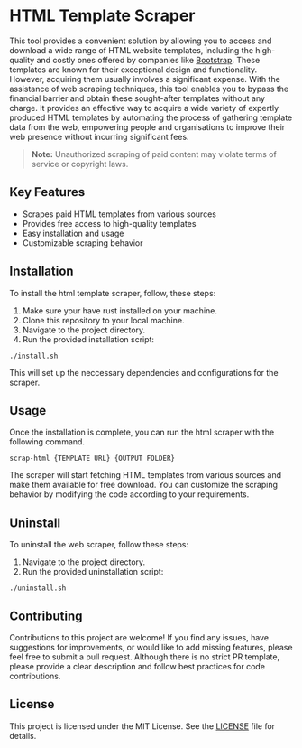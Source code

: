 # HTML Template Scraper

This tool provides a convenient solution by allowing you to access and download a wide range of HTML website templates,
including the high-quality and costly ones offered by companies like [Bootstrap](https://themes.getbootstrap.com/). These templates are known for their exceptional
design and functionality. However, acquiring them usually involves a significant expense. With the assistance of web scraping
techniques, this tool enables you to bypass the financial barrier and obtain these sought-after templates without any charge.
It provides an effective way to acquire a wide variety of expertly produced HTML templates by automating the process of gathering
template data from the web, empowering people and organisations to improve their web presence without incurring significant fees.

> **Note:** Unauthorized scraping of paid content may violate terms of service or copyright laws.


## Key Features

- Scrapes paid HTML templates from various sources
- Provides free access to high-quality templates
- Easy installation and usage
- Customizable scraping behavior


## Installation

To install the html template scraper, follow, these steps:

1. Make sure your have rust installed on your machine.
2. Clone this repository to your local machine.
3. Navigate to the project directory.
4. Run the provided installation script:

```shell
./install.sh
```

This will set up the neccessary dependencies and configurations for the scraper.

## Usage

Once the installation is complete, you can run the html scraper with the following command.

```shell
scrap-html {TEMPLATE URL} {OUTPUT FOLDER}
```

The scraper will start fetching HTML templates from various sources and make them available for free download. You can customize the scraping behavior by modifying the code according to your requirements.

## Uninstall

To uninstall the web scraper, follow these steps:

1. Navigate to the project directory.
2. Run the provided uninstallation script:

```shell
./uninstall.sh
```

## Contributing

Contributions to this project are welcome! If you find any issues, have suggestions for improvements, or would like to add missing features,
please feel free to submit a pull request. Although there is no strict PR template, please provide a clear description and follow best
practices for code contributions.

## License

This project is licensed under the MIT License. See the [LICENSE](LICENSE) file for details.
